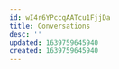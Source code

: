 ```yaml
---
id: wI4r6YPccqAATcu1FjjDa
title: Conversations
desc: ''
updated: 1639759645940
created: 1639759645940
---
```


